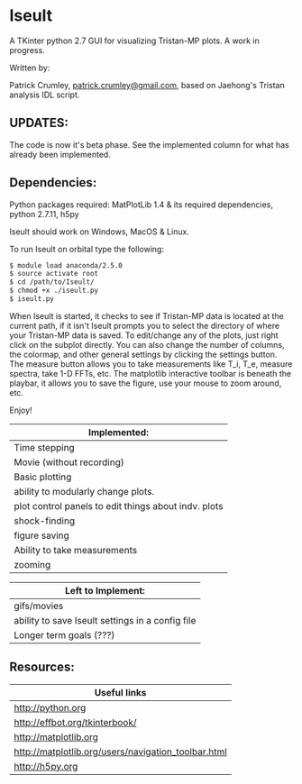 # Iseult

A TKinter python 2.7 GUI for visualizing Tristan-MP plots. A work in progress.

Written by:

Patrick Crumley, patrick.crumley@gmail.com, based on Jaehong's Tristan analysis
IDL script.

UPDATES:
-------
The code is now it's beta phase. See the implemented column for what has
already been implemented.

Dependencies:
-------------

Python packages required: MatPlotLib 1.4 & its required dependencies, python 2.7.11, h5py

Iseult should work on Windows, MacOS & Linux.

To run Iseult on orbital type the following:
```bash
$ module load anaconda/2.5.0
$ source activate root
$ cd /path/to/Iseult/
$ chmod +x ./iseult.py
$ iseult.py
```

When Iseult is started, it checks to see if Tristan-MP data is located at the
current path, if it isn't Iseult prompts you to select the directory of where
your Tristan-MP data is saved. To edit/change any of the plots, just right click
on the subplot directly. You can also change the number of columns, the
colormap, and other general settings by clicking the settings button. The
measure button allows you to take measurements like T_i, T_e, measure spectra,
take 1-D FFTs, etc. The matplotlib interactive toolbar is beneath the playbar,
it allows you to save the figure, use your mouse to zoom around, etc.

Enjoy!


| Implemented: |
| ------------ |
| Time stepping |
| Movie (without recording) |
| Basic plotting |
| ability to modularly change plots. |
| plot control panels to edit things about indv. plots |
| shock-finding |
| figure saving |
| Ability to take measurements |
| zooming |


| Left to Implement:|
| ------------------ |
| gifs/movies |
| ability to save Iseult settings in a config file|
| Longer term goals (???)|

Resources:
----------
| Useful links |
| ----------------------- |
| http://python.org |
| http://effbot.org/tkinterbook/ |
| http://matplotlib.org |
| http://matplotlib.org/users/navigation_toolbar.html |
| http://h5py.org |
